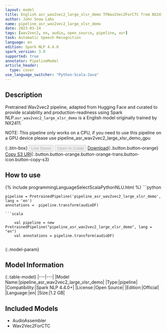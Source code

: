 ```yaml
---
layout: model
title: English asr_wav2vec2_large_xlsr_demo TFWav2Vec2ForCTC from NX2411
author: John Snow Labs
name: pipeline_asr_wav2vec2_large_xlsr_demo
date: 2023-03-14
tags: [wav2vec2, en, audio, open_source, pipeline, asr]
task: Automatic Speech Recognition
language: en
edition: Spark NLP 4.4.0
spark_version: 3.0
supported: true
annotator: PipelineModel
article_header:
  type: cover
use_language_switcher: "Python-Scala-Java"
---
```


## Description

Pretrained Wav2vec2  pipeline, adapted from Hugging Face and curated to provide scalability and production-readiness using Spark NLP.`asr_wav2vec2_large_xlsr_demo` is a English model originally trained by NX2411.

NOTE: This pipeline only works on a CPU, if you need to use this pipeline on a GPU device please use pipeline_asr_wav2vec2_large_xlsr_demo_gpu

{:.btn-box}
<button class="button button-orange" disabled>Live Demo</button>
<button class="button button-orange" disabled>Open in Colab</button>
[Download](https://s3.amazonaws.com/auxdata.johnsnowlabs.com/public/models/pipeline_asr_wav2vec2_large_xlsr_demo_en_4.4.0_3.0_1678804369047.zip){:.button.button-orange}
[Copy S3 URI](s3://auxdata.johnsnowlabs.com/public/models/pipeline_asr_wav2vec2_large_xlsr_demo_en_4.4.0_3.0_1678804369047.zip){:.button.button-orange.button-orange-trans.button-icon.button-copy-s3}

## How to use



<div class="tabs-box" markdown="1">
{% include programmingLanguageSelectScalaPythonNLU.html %}
```python

    pipeline = PretrainedPipeline('pipeline_asr_wav2vec2_large_xlsr_demo', lang = 'en')
    annotations =  pipeline.transform(audioDF)
    
```
```scala

    val pipeline = new PretrainedPipeline("pipeline_asr_wav2vec2_large_xlsr_demo", lang = "en")
    val annotations = pipeline.transform(audioDF)
    
```
</div>

{:.model-param}
## Model Information

{:.table-model}
|---|---|
|Model Name:|pipeline_asr_wav2vec2_large_xlsr_demo|
|Type:|pipeline|
|Compatibility:|Spark NLP 4.4.0+|
|License:|Open Source|
|Edition:|Official|
|Language:|en|
|Size:|1.2 GB|

## Included Models

- AudioAssembler
- Wav2Vec2ForCTC